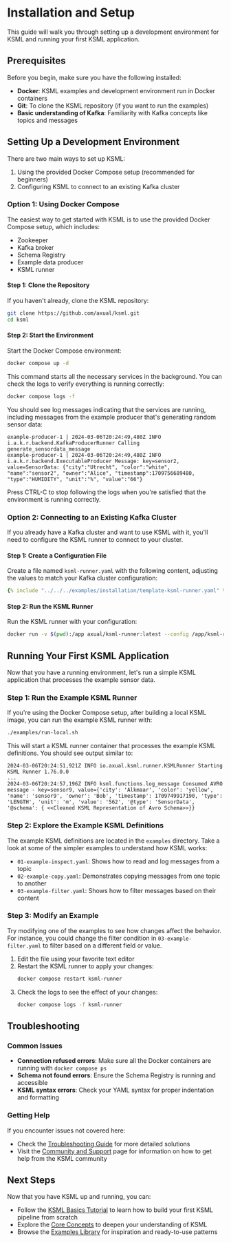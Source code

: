 # Installation and Setup

This guide will walk you through setting up a development environment for KSML and running your first KSML application.

## Prerequisites

Before you begin, make sure you have the following installed:

- **Docker**: KSML examples and development environment run in Docker containers
- **Git**: To clone the KSML repository (if you want to run the examples)
- **Basic understanding of Kafka**: Familiarity with Kafka concepts like topics and messages

## Setting Up a Development Environment

There are two main ways to set up KSML:

1. Using the provided Docker Compose setup (recommended for beginners)
2. Configuring KSML to connect to an existing Kafka cluster

### Option 1: Using Docker Compose

The easiest way to get started with KSML is to use the provided Docker Compose setup, which includes:

- Zookeeper
- Kafka broker
- Schema Registry
- Example data producer
- KSML runner

#### Step 1: Clone the Repository

If you haven't already, clone the KSML repository:

```bash
git clone https://github.com/axual/ksml.git
cd ksml
```

#### Step 2: Start the Environment

Start the Docker Compose environment:

```bash
docker compose up -d
```

This command starts all the necessary services in the background. You can check the logs to verify everything is running correctly:

```bash
docker compose logs -f
```

You should see log messages indicating that the services are running, including messages from the example producer that's generating random sensor data:

```
example-producer-1 | 2024-03-06T20:24:49,480Z INFO i.a.k.r.backend.KafkaProducerRunner Calling generate_sensordata_message
example-producer-1 | 2024-03-06T20:24:49,480Z INFO i.a.k.r.backend.ExecutableProducer Message: key=sensor2, value=SensorData: {"city":"Utrecht", "color":"white", "name":"sensor2", "owner":"Alice", "timestamp":1709756689480, "type":"HUMIDITY", "unit":"%", "value":"66"}
```

Press CTRL-C to stop following the logs when you're satisfied that the environment is running correctly.

### Option 2: Connecting to an Existing Kafka Cluster

If you already have a Kafka cluster and want to use KSML with it, you'll need to configure the KSML runner to connect to your cluster.

#### Step 1: Create a Configuration File

Create a file named `ksml-runner.yaml` with the following content, adjusting the values to match your Kafka cluster configuration:

```yaml
{% include "../../../examples/installation/template-ksml-runner.yaml" %}
```

#### Step 2: Run the KSML Runner

Run the KSML runner with your configuration:

```bash
docker run -v $(pwd):/app axual/ksml-runner:latest --config /app/ksml-runner.yaml
```

## Running Your First KSML Application

Now that you have a running environment, let's run a simple KSML application that processes the example sensor data.

### Step 1: Run the Example KSML Runner

If you're using the Docker Compose setup, after building a local KSML image, you can run the example KSML runner with:

```bash
./examples/run-local.sh
```

This will start a KSML runner container that processes the example KSML definitions. You should see output similar to:

```
2024-03-06T20:24:51,921Z INFO io.axual.ksml.runner.KSMLRunner Starting KSML Runner 1.76.0.0
...
2024-03-06T20:24:57,196Z INFO ksml.functions.log_message Consumed AVRO message - key=sensor9, value={'city': 'Alkmaar', 'color': 'yellow', 'name': 'sensor9', 'owner': 'Bob', 'timestamp': 1709749917190, 'type': 'LENGTH', 'unit': 'm', 'value': '562', '@type': 'SensorData', '@schema': { <<Cleaned KSML Representation of Avro Schema>>}}
```

### Step 2: Explore the Example KSML Definitions

The example KSML definitions are located in the `examples` directory. Take a look at some of the simpler examples to understand how KSML works:

- `01-example-inspect.yaml`: Shows how to read and log messages from a topic
- `02-example-copy.yaml`: Demonstrates copying messages from one topic to another
- `03-example-filter.yaml`: Shows how to filter messages based on their content

### Step 3: Modify an Example

Try modifying one of the examples to see how changes affect the behavior. For instance, you could change the filter condition in `03-example-filter.yaml` to filter based on a different field or value.

1. Edit the file using your favorite text editor
2. Restart the KSML runner to apply your changes:
   ```bash
   docker compose restart ksml-runner
   ```
3. Check the logs to see the effect of your changes:
   ```bash
   docker compose logs -f ksml-runner
   ```

## Troubleshooting

### Common Issues

- **Connection refused errors**: Make sure all the Docker containers are running with `docker compose ps`
- **Schema not found errors**: Ensure the Schema Registry is running and accessible
- **KSML syntax errors**: Check your YAML syntax for proper indentation and formatting

### Getting Help

If you encounter issues not covered here:

- Check the [Troubleshooting Guide](../../resources/troubleshooting.md) for more detailed solutions
- Visit the [Community and Support](../../resources/community.md) page for information on how to get help from the KSML community

## Next Steps

Now that you have KSML up and running, you can:

- Follow the [KSML Basics Tutorial](basics-tutorial.md) to learn how to build your first KSML pipeline from scratch
- Explore the [Core Concepts](../../reference/stream-types-reference.md) to deepen your understanding of KSML
- Browse the [Examples Library](../../resources/examples-library.md) for inspiration and ready-to-use patterns